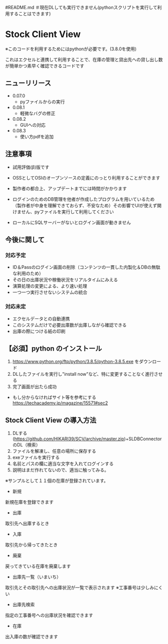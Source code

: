 #README.md
＃現在DLしても実行できません(pythonスクリプトを実行して利用することはできます)
# Stock Client View
※このコードを利用するためにはpythonが必要です。(3.8.0を使用)

これはエクセルと連携して利用することで、在庫の管理と貸出先への貸し出し数が簡単かつ素早く確認できるコードです

## ニューリリース
- 0.07.0
    - pyファイルからの実行
- 0.08.1
    - 軽微なバグの修正
- 0.08.2
    - GUIへの対応
- 0.08.3
    - 使い方pdfを追加

## 注意事項
- 試用評価(β)版です

- OSSとしてOSIのオープンソースの定義にのっとり利用することができます

- 製作者の都合上、アップデートまでには時間がかかります

- ログインのためのDB管理を他者が作成したプログラムを用いているため（製作者が中身を理解できておらず、不安なため）その影響でUIが使えず開けません、pyファイルを実行して利用してください
- ローカルにSQLサーバーがないとログイン画面が動きません

## 今後に関して
### 対応予定
- ID＆Passのログイン画面の削除（コンテンツの一貫した内製化＆DBの無駄な利用のため）
- その日の出庫状況や稼働状況をリアルタイムにみえる
- 演算処理の変更による、より速い処理
- 一つ一つ実行させないシステムの統合
### 対応未定
- エクセルデータとの自動連携
- このシステムだけで必要出庫数が出庫しながら確認できる
- 出庫の際につける紙の印刷




## 【必須】python のインストール
1. https://www.python.org/ftp/python/3.8.5/python-3.8.5.exe     をダウンロード
2. DLしたファイルを実行し"install now"など、特に変更することなく進行させる
3. 完了画面が出たら成功

- もし分からなければサイト等を参考にする　https://techacademy.jp/magazine/15571#sec2

## Stock Client View の導入方法
1. DLする(https://github.com/HIKARI39/SCV/archive/master.zip)+SLDBConnectorのDL（検索）
2. ファイルを解凍し、任意の場所に保存する
3. exeファイルを実行する
4. 名前とパスの欄に適当な文字を入れてログインする
5. 説明はまだ作れてないので、適当に触ってみる。

※サンプルとして１１個の在庫が登録されています。



- 新規

新規在庫を登録できます

-  出庫

取引先へ出庫するとき

- 入庫

取引先から帰ってきたとき

- 廃棄

戻ってきている在庫を廃棄します

- 出庫先一覧（いまいち）

取引先とその取引先への出庫状況が一覧で表示されます
※工事番号は少しみにくい

- 出庫先検索

指定の工事番号への出庫状況を確認できます

- 在庫

出入庫の数が確認できます

